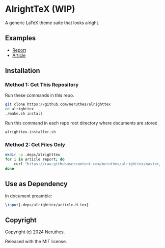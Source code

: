 # AlrightTeX (WIP)

A generic LaTeX theme suite that looks alright.


## Examples

- [Report](https://pub-714f8d634e8f451d9f2fe91a4debfa23.r2.dev/alrighttex/0c5cebd364ff6cdf24f4d84d/example-report.pdf)
- [Article](https://pub-714f8d634e8f451d9f2fe91a4debfa23.r2.dev/alrighttex/f7c1ce54b689b60fc93bb916/example-article.pdf)



## Installation

### Method 1: Get This Repository
Run these commands in this repo.

```sh
git clone https://github.com/neruthes/alrighttex
cd alrighttex
./make.sh install
```

Run this command in each repo root directory where documents are stored.

```sh
alrighttex-installer.sh
```

### Method 2: Get Files Only

```sh
mkdir -p .deps/alrighttex
for i in article report; do
    curl "https://raw.githubusercontent.com/neruthes/alrighttex/master/latexlib/$i.H.tex" -o ".deps/alrighttex/$i.H.tex"
done
```



## Use as Dependency
In document preamble:

```latex
\input{.deps/alrighttex/article.H.tex}
```



## Copyright

Copyright (c) 2024 Neruthes.

Released with the MIT license.
